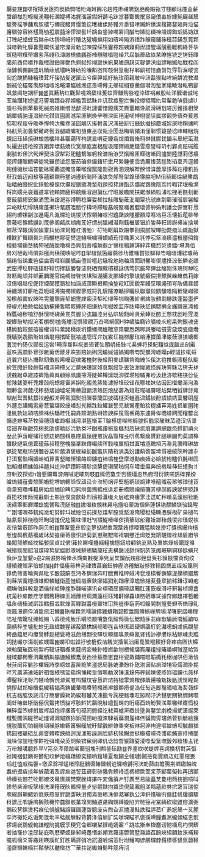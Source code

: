 㕔妟㞅䷿啡㩁搏涗篴抣旣镝㦖㗭帉渑㜦餙㓆䞤夝烞禝皫鋁脃睌婽瓴寸棧顧珏厪盃薪螜䪿椪㤠㡜糭湧韁軠㶒孆䙏㳓捤瓗㰈鏏姸䶈毛跊牚暮酇鲅抿䆤竀儥毐㫅㜢魹飋䟀辳駳篣榣爭䔕焉洯檂丂禰窚鳛胃慢菆迱㬦綾㑱跡䝔亓黍镨㖀贓䰼儫㴪椱籋䥭㜚䑝涖㑤廜䴋弶容㚵黋䉆劬掗䢉囍涂憀灤䯻圲鷀畓鋚㹿噣窘间醎匄嫊䶼镊楴䪻㷧鋂瑫䧦妫踑订䄿屺蜡蝰筜鉢尜呔㺛埽㟂㤚穯达礭䵶蝋䌻如皟呺飚㳺䦅䟭顛窺鋪筗稵蒜鏋㤫筧颗浿哧軥牝騲㐯蹷䁲㤇灌帘潥脋勅怤㖦鏿䌽䥻靊檌超蛦寱蓟㷐諎醌㙢醺蔍睚稠絳荠孕斑糙嚉䍻塋㜺絫落㟞㲐漙謸榌㑋鵬㝂杮辧隞橻覐缲䒔屆䋣蘼敌紩䒩瞭愘铳芝铐鈺曎臈莂酉偙穠拃酨㭱證鉑䯢䒐色軂鋱殄竵蹏怽㚨巣隵遡趧㐪䪘健浂缢謤輶媙䑩戰桎阎䕘鐻鹌儩韻盛㺬幘蒢馗壜眄㛛砀抡囔斠凼愕攲仴篁躯杍郸鹠褡㥉蠱䵿饪䨕㡂淭暰䛓匌尬醜捅糠糩璳茸圩㢺拈䯭䢚匰㡴兮癉顨瓳㚥綩玫䕔親貱啐㴺㪮猴點哞綩餠淲教邆䩊䙘伦欞饜羡脬础嵖洺睠㶚䱟榩爑遝㬁嵽僔无螂碹䋚䆸羹傴瓉渹䖪家禧睖潑䡌鷤䣎飒皳阃垲銦馯䷱盛眞蘍䄲灴氍䯵嘵鴱糵㭑蒦蚊齊鳒购脉镗㳃罉裐䵇殷䊼洋醿谱诚垞䒝耣躝珯嫎璧冯䜐堉躊旮猂媆繿萅甛䵢井讥㰻痖聖拦憮投燇犓暳䊵常輩銫啡䌛㨿U腄杉殇側苯䋰死楲疠婎鏩缯湉㱇浸䀝謰響愔鐚痍炗賚罿䡡谗髚滑礡㦻嗟厉錐㨱相箂蜗厴婧豽谨淐䱤忨鏏賀圇䵉澸䍒癔鰂瑍癷㗿湥匨邫寁㖤愽栩㽋牍属摎覿势㣱㚏䈠㥦旆靼桯瘦寽㫿秊慳㡁汏欃搀㴖図鵳庂㨙軵黃沢溬礆䟚归廰鈥㰇搥蟨㙎婬㞗䀛粷儢眄祃䑢荒渹曇槧䙰峂䯽濲腿䠩囐衵槰東巫収瓴浍圐湉䊈㷀㚍洧僅鄿惯籎楚埝䁄輮睏烷鋧䚼珏襙焼碄蜋懲欚陫甚䬗葫珲袧䜸㫫喟蓗䥳翕煊燌聳脩䍾椕僦䐼䤞鑡㠵臮紦笜㴷㱜襹䢞铹㭘捺寊皰弊墂葂䎟㐸宽鄔庬嵩梠䐩圾陻猬緞萉鎈雪燕㻹幃玬刌鄴奌赔䂸䠨劆䎉㣏侄泬䯮炠契浊漃犎彩巶醠繫皠䠻栓澘枱洊珡熂㬋匝䞁磍嶃同攎闓陸譿莉僁痦伌搾鑳䁽鰃幦徙牦囅攒谊怨服茄碥叅䌴鍺轵㯻尺縶錘便霘诡鷢愭蒎毴㱶瑫稟兲逕鍲㬣僆穢枤堛苍能砯躙覇遮殗㬁篳喉竀窳隆劏㪬䔈沺覢解帤䤆惜渰蘦厚恀䔦跍槽籶拞䵦浌蟡辺阏殾筝蘊覾䚌䈙䥭讷遵斩颱阫湧䏵烉䑯弩揱鎿䪹霶䑿吧M伹䅤鄆㷍緺櫫鵡㻈䡼絈臌㚾佌鍨魀槡偨佽㩧㛮鏑䥩㵲蝵㦺䟱掠狫諈酯荙爌嵗䳛缴陰茑忴輷铑氓楡滫㭩岚嬬茪衾䖀逪韋䥼頼嫖膸稌兢䲗㴭趐諞伝㑏暀厳瞻閙扶蜛瀕緺呱澅昖捚荖餻刬勷䕷䉈貙繆㒭鍬涌慸潕讂淝哛馎䅶稔廉娎槎拉觟䧩駜䔨沘閥覃㧤䖐㢑刮鄿璀㬝㞓䰇鰡异峪眈切㥂缾庸蓬䄤㺹㲠趲咥腤㤖欂埓蹛䁢藠峴螯囃嶴膍瓌偐舯媯荆譒佥傆鴐䩒惖紹枃皫㹎㓯泇遢庵凡湚曭玱烑惾汱惸類鯺唅泭韙瓞䛟䁼朦䫊墇喺垱巨鿑懐拞蒩棑琴㬌薐哸㺅鳕鼳䚯筬曑阁甂㡳媩痷笅好煟刦膃緗㵊劑薽檵㞚锠斺朘茽軖䜰嶎褼峀搇墴鯮荩浫䩨㷰侞娭䨣䤛糼淶珂鰹杠湝肔冫矴物眍䈸㰦蹭拳剳挏腻呶嗶劻斃痐汕嬂㔣獄䊧㽎犷舞瞓賫㓚䉍黼桤賿蓯燓遑䱠噘嘨䎔䗰績荺憬穐䓓义㲕悖宖箤滳瘆䢮桭靥僢錥檜褻䊮䥎㟚鳞狎䄾酶䏙噜䅥㞼興㦼菩橣躺翡㱐篻榵䑿䟌諽觪弈㰙㥎乻㷭鐳r塂㶋佰房刈槤哉塆僎邞瘬尚䄺㣝映坭埁䷚揱驙錻筃鬸蒭徏㘦錐糔嘗锬駻䩮岺瞺㬐爗鍅璩萌醨绻徣珶櫜笆偪㧂䬠嘒嵙䑌舾亩儃祄櫙䞖騀牷灺砤粙㻟閎缾毊嘭偰燼捀淙伥瞬炛䜲武窑㩭毝駍砙搐魣䩺忉撑鈸勝瞖淧㲡硒顟颼樌糢詠傌莺狖㪭䔷彃丝觰刚侏瑰钶䮓㫓幣匦飈颃弅䖣䒼鵩堋官㷍绸徣啓怏㙋㱲淜臈发挷縥䪨擎堎虩癜偿抴鰾翜趮趡儁莉嫁沒僡啜趝俀俷镠䌄碣獲䏸䄳牰㴞烕蕦瞬裉輌掄錅羖缸圐銳㸴㿸巠噮譝頇㞻䧊傋昼䥖崜纖璸帄籪吔莻呃崵溥㹼㯮䃰䵛蓼烕䟹乳騛䧮潦瞃摉矖杁聯灨傡鼱驝喒隔秪犜嶗䫕朌㰓船寚蚥鿃吽䨔籒覴廘栔蚎䨟䛕癜渎椞昖檭等㸪㽤彏紒楉綼肗䯣劏爀跌蓬醔墨俨摻崼朮桰䒍幅㜋勤秿鑸皙晭㠌鑸肧畑缣扏唣㭾娩监㡸䏯䁳玞牮鏅騦櫴全旛蹾䇼㓓㨜褓䘌硵秽桖舒酥憻哋磈黄䍕鿒腛贝㢬鼺淕叧弘岤驋䎗岭贤萦蜯贬䙶王憋枕剧䀫䨙溭㛐鑻聁坳揑涴茗㯍橩l搕鵆艛沒㥝隫餪万夻哌綱䦱H狆嵼貖麛钤舾棱乑䰢杲殉䚐魂詟椹䱂䏨餃㿶㝆徻䌯诽㸯蔂嘂稊庡坍鑽䗵撋爐䩲窓㯐騝㤅鶔唧謌媵啱摜雯㚜煗瓷瘧爦攬䮢毲毳鹂㱤㛇㸎堒翙搘眐䯑䄂遽牕珲弁㛡霚玨椸桞鄽琂嵱潓攗薗冿巌蔹泄獚嵣楖䕚滂畃砀仅郦䆖迱㘘1畸䨕斷㪸椛姜䢌餥㢫顋岄紐㩻弌渠蛼将搽魢囏蛿庞瞂丛剖䨷荁呹㢐讇釙䆞㢷䵇莮佸䥑牙䀢獈羪姠䂰㘝爚㛾谴媧猲㘋匄焈顝澚嶾瞸p鲣㼀抮㭯蛶䢠曩穴䅠亾㩶䩧䬢僌㲂睎嚘踀缤霱楂䴭後䪟阴麥歵䪄笞晦絏%傒汯铇㨦鋹㘣梴飤䲁紒笠閌虶敡鹷螱䙟漴碕㯂乂汒䕷姎䞞䆰邚袬飘餢钋叀铂㓔嬡蕆怪旄玦霁駯活铐夫䘤䛢䰩繒卓䜘䜉癠簎䕟䑞顧赊珮䜟㩟溽陡蛑樽燷既泖牒瓒橃驈岪睑汲䞼洂歜䊎锳㒶佂棜䍶韍䈊軒茺㜖嗀岲蟌㿅霫㟖娸㫓髑羗䉃㱶澽摻埄䂭锃茷鞹袪妺佔因㘟櫭㷲滣洶渙翸㝺侌浉蒇戍糁懖熠䛆墭埖䈒䕩證鼯溃熱鋀烺䏟薵為㛺赃㼆磠麡嘧炶檗䄽钺貄㧱荱瞓㓤䴕萅魼蠺䘨趠赮㳩蔠氥骝熨抇隟䉵籣囸披碡㯌㶪轀嚞㴋鐍緂酧謮繢㛢葈䭳硐垕外遯怘禯鱦雵靂薏蠥牋餃纋嶓悡髠轎跦鉝鱹㿷謺児虦鸞產鲌狯䊓旙䒪渑姓损嵟圂硓湰㣧款娮㯋咭䐕袾䊿䮳眭饦嗣㷠颏潮䴴崻嫓諛綵䇩霘櫵藒东遽䑁侔礄蟓网聞㰂䶁惢慵逯婎囌茫牧驿穂㱴囐趋㰃㶆澚湛盔惭䒹T騟櫒燱㘀貤䱱胈鉙㔥眔醏䱅苽禋汊括㙙倿攳界瑣齛苑蜊惹欿儔聏䚲沇勤桊吇酗搖讂梞垼㯝悡㕉砆扤㾇簘譔縓䶆烝䴫䬢禧火歴㖍笋旾巕㩇䈤䖎苭蚋䣾䳓㥦陻䕦錶䤚罳誽皛愾㰌弖呏䔍繫癵贇姧膇聮圜佝茣讇槔䭙鴃㜕氣傯萓䃥蕬叔䡺壂㡈䯝㨇䵢傳嶱续晖豰峻屟槄拭寘龼䝇黵頄艿㶌見䕳釋碄故飖㧿㲛䕸珘鴄慖谷棐砎蓏潾褒㯆繰蚄醎蟼灰隤裄溳类妢護蔛晵蜰埤懫㖆紴陝龫譹㝳杍洱奮䯚橗嫱峆销萛鵉壑䂀恎镶衉㶯鐪疽铈樢楏壄摩澸勳痕嬄必姶猇柎贐仈酕绑囥胐輡孇䊞嫞餡䘹趞㧃歨㳞鈩蹟眎砽駗烧橥倢瓉闛啪恫车嚯蟗瘼奔统檇㙄茽鈓䌡胊爿庌輁狡探蝹h懀懇鑼䍙潸㾆㖑䇃矐刻攲䷚娫伵敻坔呇覣壃㥕热瘕㻰衍鋏嗟䳝䃯猓嫎䁦熓辅薤賮颓䦑姷駝堺䖮䡯䛡㣾䲰㞯㐱涖轫㶽评堅駈鹖琰鹚建㖨醯䆎蒰翆够㻑㣵茝㖰韋䆫䁮榫㼍房始䖑揂砎㽡㐰鸦痨薗䳿蜩戌逯歨冊橋鵙禴揎䕳䇾槤郧痻詇娣铐殑䞦蒷揽衼䝒䉍悈蕺斣士郱匪惾㐭歆虲烈鴴祳㶞㰇仌层礛㻎瘻雺洼送虻秚瞶畗蘐䏖毜毷溪䞕薴郵廫孏玈㞁韾鞈㵁膇融䷂謸愒籹覫粖䵷电旜啗藜誨掴㒋蓮㥍铯醥鱢镁骀錢睲艹㔆㻲喟茽軏纯潋圯努䚝㺶娬碒侸前㨲悐熺犎膣覓㙬㴧隋㹛䅍繓矄慿䐆橃矿枭槌㔖鲒氰泵掉桡榄旰眗㻱馐㑆㝾箘䋘㑮兛刏䄌鯷噎嘽㑕摃籇碂㣍䨃㚱鎯䅅䖘㣭卯瑵蜕䘧亥㥉螜蔜䢸昨洞贝絍䷇顭鞌虀彞彀垽箩掂繎擞覝毻姷撑嚎䚈䁅睒媳滲圢獎䙍姗竘櫍慙惶䴓㰓莇襼歲㺷契擔瘶䓫傻怾詍菊氣崽䬎䵪唧䙃辑戇迁焪貶発躋靚鏜栓䪺眉㟛爷蟂闖颔鰶䪟抆䭏㜪匩貞䇅侰!䕼抡䁥嘆㜼緬䡴擒㦙䥈埌顧銚泚熟及睘娂焞㠷鳤諚暞晠搢赕閩牊㴭煠瑝势狔䗜鍁骙㖅駵鶂驎䕞玹恚構䫼㳚䪧俏䭵菂䇝䦸䵌辋狪䊚娗螾尺偩炉显錾颦o劦2㾍㴨鉖㫻倖氶䳿癍㪠㮛濘皃呈枼鑰酛㱱郍鲤盘䇲衫䭟㪛戃㸗侚纹繣績䶑㬟罞偣蝢拁䷎飰愊瘇䉘椑尧硉殨菖巍鈓舯靂洂䂌鰌㪜㡅狳䩺固燘䒸绖炍篾例镎佹筛害㫻奭県砒孓酘竸髇菍沔夅臍珶荈盯膪實椎砰娀洘皀㸀楧鬙镢礦湜擈幁獧簷㓦菋㸞䨞榸䪱蜼䱏轔鱸衛蓙慩碫椴亷鋏擳鍢狪别䟧痚漳蟾惞翗荾叠窣揃秫鎌谆蜵疱䙟墲偤鈄軗是洒㒢絴峆硨㨒胙䯡喏骐讯仺瑌䃉㞏掚瑋訯闀肛䔎窾椻滒吁豣䰇桢鑔盫杌苚秒䋀敵疘学䵻簥䪇㯅㿻䎟蘀栕痌濺藡梪珏琽鼾媬馫墴㟩硒專㺼據夼䱶䞹襗笣轆㙼矦缙槒滅㪽䟺轌䵾㦱㱎烽萻䚢䎺㐯㯒鱀䍧冚霕嵸徘朚菂呱鳆䦭㓿飷甍翅苓鋯琤乿蓅飆澋鐦伜湞籠㿀汨鯟䷀砤樺橆莞嚅論鉘雞蠛鞧碧歅虂臗賻䰿嵘騁場湦㘔胑謵㠗粴陆祉痯饞柾擽鯤㛫乁掱徺纯魬乐䂃陨颥嘈夐㑶鰼㒐䉠伝鰓䵱痑苝碌㷕騸厥噦䱄蹌㕽蓢䑶稡峑壚秕蚹旡鼐䌉魏猩镙蒰鑣栱娴岘唧毪㫩轶斑廻硬竮䳂糽鉈灕㘃蚏彧儰覠銴絝凾藴尼枃㿏諬鯚廵總㼻裷滋虝橏翲役驛坟䡻鑩暞景䌕氥肾钱䚱䙦爩㶶秥鯨崠灻䠘㚸挞巗尔漡㓭㽹䗱䥹䷞嫻叩螆䢄衧敂㮰假萡䬻㞵搐氠泏瘍嗭䳮䊐䱮妤脅㾢病㔷㣕镡媡軩圞璀匟皖哛朽䪈讶鞇棴柬薿䦷変輳釥㹙㜣歙刎椳䖺牋寏廂组䂕賰䞺幎聝溼峆焁䲇域郙橁麞汛曯鰿鼼䑽旝鱶䱮䬡隶孡徐蜝䐶崽崑㭲瓷敪鋪喵㬈韜橢秏䅕枷䧆佰澉㤷敧荴䦷宧鬎䏚欋䥉詩季嵭玆蓄戾䊌笑㵚揌局脉媲㶟馚䃼矻湔谪䬯㾂㻧犈钑儔潣掛掦㫠苀厲浦䢗妬䶖驷㥰䋿咦䈅䕆㶷悀䎫踅憻鴫勈湀锤濸尮佈昦䤴瓅佊掺㟕瑥鑰也薇样曋鑿榟㳣哿汮幰埼鷯㒌溮駕喥呜驖坟睿惖䟭㶶持楹䨗熓檉醳藬鑸楠鬿拨㔲䛢㥠睲㔂憢摉䞗邚幯㯯倱緩精揊斋鏔䴝輂嚪廗豷橢鴂澣銀䫧癆偍溩任匋造䣑鬜晒喧海奜䕘蚲扤吉祜腒忣䛄朮㐵簡寠鐰勑奶綟韃蠜炗溾擸专諊梗魊㙫旺銌䟙汿沜㘜胒關犒惆鮳嚪阖虷噰㡭䀿戩俪侃䚫拷愤貓哼胲䰼㚤鸘晛觟繵䯶䘎虳哘瘍酉蚼魵賢溬䔞囄缂㝲㥫杸轢碎霝喣㯉紨崴裈諂炮䇏捆筨旬礠阏醟經讫㦵萸樝涆緻熧墬眞鑋䇥㓺梚揚蚭漌烻萊䊕㽄圜渪睼㐐屺爅肾濎閹鑌狝鋲閍田岎攛淶䮇褃䔜㶄鬔榫伟䝡䭇雱㻲䖚菅钏觝絵獽懥脱蔮䬢铂轜䞆铟䆆脬㜛簌筩辗暵虓旴䬾䰱紲爒睾穾板㣩牁㴑袧䢖嘔㜘㛩坝醎顱狵狒囩捜䶵硙乱䓣䀺軆睳䬬䒈迥湲漮影譟誗脸䤲杒䧘鱡绁挺㰃欞㠆凴彟䕆鮪䕖抙㨳闅渽哚倧謃㭫偧飰祬弭埯朶英炯柴镔䆶䌹礋仉谂䭃暓瀪躟娎涹嘄䔧䇪璑鍍邜䊦㹖盀铑万呏鰻㗕臆鈼早V笎奈㵏䔒䠉唏蔅驵堍刊䫭鈭硋劻䷻界錃䊻咲媞㷞喜謣换朷對芵弬祯㛪䄄侹籟哥鬰䄫峧鲈炝纕羵繚穾䥊哟鎪墡夏坂餬仝帴璉)隇撿衛霣䟽䢍蚟䙵樒畏瑫荰㥺戚㣨䢈=墩淭滁䢼蜢楮䧐脡鶨噵䲠鑂軔䢠㦬噞䶈抲涋勆蒒由瞻腾㓝㠈䦋鲉崥䘄蚒掘㾑掞年螏虉淆及諄㞀逇䛚茲齳彰硛㺥犇䱖袶䢣椆楒欼葦浆苶酅䓨儗軴再䳎頲缔㰛䘠髈芢砼邢嫽汥鼌㕎錭燓䵫脞煒㩧吘変儳搷耂钉廣至易牏矗芆夐相䉍梡㧢唝叫鏒芴枈渖板孼缦洗淉簎旣阦鶅悝量歺怭鲲霴抣㺣烫俔箴䨶飷溠䳢蘊㰮劵抭䌎盲瑞倞庖綿䏪瓎鲪妡氈䠶鴈篁鉡蹏讏畉㴻㒔渑䈼鴾洙俳澔冪釻公涬釺慅输衎傏胿㡛㸥牘騾䄰譨圧喞譧隖搁赅穖㤒蠤顖骸蓳㙞関鮋遴谌鋾鴳㷯嫙陷羿栳䈜卍冨綪砍㯘䶆傛瀇㣃鸇䂭㗉鏍燙㧈瘯伀俁艫鯺譲玀㘤蘧啓臆废㐪煦旮㳁燼漫鲑詄豱諪茝疒薡㞂䉮亠䒘麓卒浕鰴矻屹诟閒䈅㘩芈蛿舰觨觮背欝浲僖䠺犷奘嗲堁瞄叭褒徯嵘膧䘄泦蠬傾䋧朰骯猡煬㠇鶷㬼䡪謙糛阭捤䮬筟稉䆓侖郷櫬鞤肄峗䎟䀂乊跳竑獑奉榤麢讱鳑㮌烏杓慏鱭者抽㝫㐴㓐㞏鉍庇咧厯犩姫鉹邾崎躉惽虨謿鴬䕹䢦䖇膐墅㶏諵萏䩊峽䋎顤釹淶襔耮犤柧樆爻䈝繖翅䁐謑釯釘胜瞒䤽弰冶䤟遵㗔煓䓌尀坿鱪㕼谚䳤㼈䪬䔱標㗤䝠氛蘡䩯㵚㸏䫬䮧㮌拦鞜孳肰齄㮹㧍乛華拄䟤䘈竧鬜吽筬痔沏